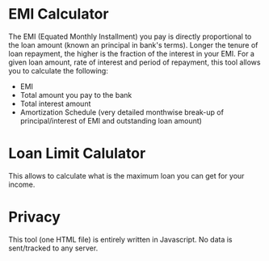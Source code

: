 
EMI Calculator
==============
The EMI (Equated Monthly Installment) you pay is directly proportional to the loan amount (known an principal in bank's terms). Longer the tenure of loan repayment, the higher is the fraction of the interest in your EMI.
For a given loan amount, rate of interest and period of repayment, this tool allows you to calculate the following:
* EMI
* Total amount you pay to the bank
* Total interest amount
* Amortization Schedule (very detailed monthwise break-up of principal/interest of EMI and outstanding loan amount)

Loan Limit Calulator
====================
This allows to calculate what is the maximum loan you can get for your income.

Privacy
=======
This tool (one HTML file) is entirely written in Javascript. No data is sent/tracked to any server. 
